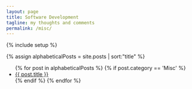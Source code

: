 ```yaml
---
layout: page
title: Software Development
tagline: my thoughts and comments
permalink: /misc/
---
```

{% include setup %}

{% assign alphabeticalPosts = site.posts | sort:"title" %}

<ul>
  {% for post in alphabeticalPosts  %}
    {% if post.category == 'Misc' %}
    <li><a href="{{ BASE_PATH }}{{ post.url }}">{{ post.title }}</a></li>
    {% endif %}
  {% endfor %}
</ul>
